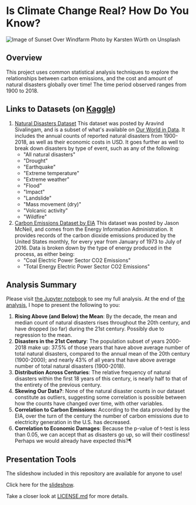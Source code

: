 # Is Climate Change Real? How Do You Know?
![Image of Sunset Over Windfarm](https://i.postimg.cc/Ss15Qkd2/karsten-wurth-0w-u-Ta0-Xz7w-unsplash.jpg)
Photo by Karsten Würth on Unsplash

## Overview
This project uses common statistical analysis techniques to explore the relationships between carbon emissions, and the cost and amount of natural disasters globally over time!
The time period observed ranges from 1900 to 2018.

## Links to Datasets (on [Kaggle](https://www.kaggle.com/))
1. [Natural Disasters Dataset](https://www.kaggle.com/dataenergy/natural-disaster-data)
This dataset was posted by Aravind Sivalingam, and is a subset of what's available on [Our World in Data](https://ourworldindata.org/natural-disasters).
It includes the annual counts of reported natural disasters from 1900-2018, as well as their economic costs in USD.
It goes further as well to break down disasters by type of event, such as any of the following:
    - "All natural disasters"
    - "Drought"
    - "Earthquake"
    - "Extreme temperature"
    - "Extreme weather"
    - "Flood"
    - "Impact"
    - "Landslide"
    - "Mass movement (dry)"
    - "Volcanic activity"
    - "Wildfire"
2. [Carbon Emissions Dataset by EIA](https://www.kaggle.com/txtrouble/carbon-emissions)
This dataset was posted by Jason McNeil, and comes from the Energy Information Administration.
It provides records of the carbon dioxide emissions produced by the United States monthly, for every year from January  of 1973 to July of 2016.
Data is broken down by the type of energy produced in the process, as either being:
    - "Coal Electric Power Sector CO2 Emissions"
    - "Total Energy Electric Power Sector CO2 Emissions"


## Analysis Summary
Please visit [the Jupyter notebook](analysis.ipynb) to see my full analysis. At the end of [the analysis](analysis.ipynb), I hope to present the following to you:

1. **Rising Above (and Below) the Mean**:
By the decade, the mean and median count of natural disasters rises throughout the 20th century, and have dropped (so far) during the 21st century.
Possibly due to regression to the mean.
2. **Disasters in the 21st Century**:
The population subset of years 2000-2018 make up:
37.5% of those years that have above average number of total natural disasters, compared to the annual mean of the 20th century (1900-2000);
and nearly 43% of all years that have above average number of total natural disasters (1900-2018).
3. **Distribution Across Centuries**:
The relative frequency of natural disasters within the first 18 years of this century, is nearly half to that of the entirety of the previous century.
4. **Skewing Our Data?**:
None of the natural disaster counts in our dataset constitute as outliers, suggesting some correlation is possible between how the counts have changed over time, with other variables.
5. **Correlation to Carbon Emissions**:
According to the data provided by the EIA, over the turn of the century the number of carbon emissions due to electricity generation in the U.S. has decreased.
6. **Correlation to Economic Damages**:
Because the p-value of t-test is less than 0.05, we can accept that as disasters go up, so will their costliness!
Perhaps we would already have expected this?¶

## Presentation Tools
The slideshow included in this repository are available for anyone to use!

Click here for the [slideshow](analysis.slides.html).

Take a closer look at [LICENSE.md](LICENSE.md) for more details.
